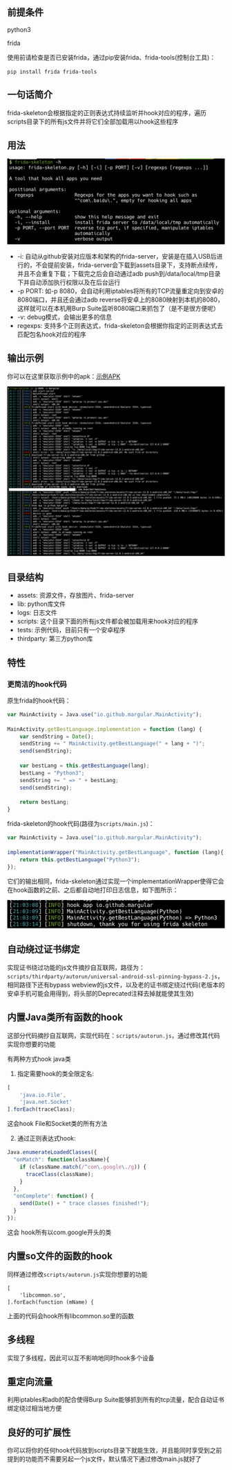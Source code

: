 ## 前提条件

python3

frida



使用前请检查是否已安装frida，通过pip安装frida、frida-tools(控制台工具)： 

`pip install frida frida-tools`



## 一句话简介

frida-skeleton会根据指定的正则表达式持续监听并hook对应的程序，遍历scripts目录下的所有js文件并将它们全部加载用以hook这些程序



## 用法

![](./assets/help.png)



* -i: 自动从github安装对应版本和架构的frida-server，安装是在插入USB后进行的，不会提前安装，frida-server会下载到assets目录下，支持断点续传，并且不会重复下载；下载完之后会自动通过adb push到/data/local/tmp目录下并自动添加执行权限以及在后台运行
* -p PORT: 如-p 8080，会自动利用iptables将所有的TCP流量重定向到安卓的8080端口，并且还会通过adb reverse将安卓上的8080映射到本机的8080，这样就可以在本机用Burp Suite监听8080端口来抓包了（是不是很方便呢）
* -v: debug模式，会输出更多的信息
* regexps: 支持多个正则表达式，frida-skeleton会根据你指定的正则表达式去匹配包名hook对应的程序



## 输出示例

你可以在这里获取示例中的apk：[示例APK](https://github.com/Margular/frida-skeleton/releases)

![](./assets/sample.png)



## 目录结构

* assets: 资源文件，存放图片、frida-server
* lib: python库文件
* logs: 日志文件
* scripts: 这个目录下面的所有js文件都会被加载用来hook对应的程序
* tests: 示例代码，目前只有一个安卓程序
* thirdparty: 第三方python库



## 特性

### 更简洁的hook代码

原生frida的hook代码：

```javascript
var MainActivity = Java.use("io.github.margular.MainActivity");

MainActivity.getBestLanguage.implementation = function (lang) {
    var sendString = Date();
    sendString += " MainActivity.getBestLanguage(" + lang + ")";
    send(sendString);

    var bestLang = this.getBestLanguage(lang);
    bestLang = "Python3";
    sendString += " => " + bestLang;
    send(sendString);

    return bestLang;
}
```



frida-skeleton的hook代码(路径为`scripts/main.js`)：

```javascript
var MainActivity = Java.use("io.github.margular.MainActivity");

implementationWrapper("MainActivity.getBestLanguage", function (lang){
    return this.getBestLanguage("Python3");
});
```



它们的输出相同，frida-skeleton通过实现一个implementationWrapper使得它会在hook函数的之前、之后都自动地打印日志信息，如下图所示：

![](./assets/frida-skeleton-style-of-hook.png)



## 自动绕过证书绑定

实现证书绕过功能的js文件摘抄自互联网，路径为：`scripts/thirdparty/autorun/universal-android-ssl-pinning-bypass-2.js`，相同路径下还有bypass webview的js文件，以及老的证书绑定绕过代码(老版本的安卓手机可能会用得到，将头部的Deprecated注释去掉就能使其生效)



## 内置Java类所有函数的hook

这部分代码摘抄自互联网，实现代码在：`scripts/autorun.js`，通过修改其代码实现你想要的功能



有两种方式hook java类

1. 指定需要hook的类全限定名:

```javascript
[
	'java.io.File',
	'java.net.Socket'
].forEach(traceClass);
```

这会hook File和Socket类的所有方法



2. 通过正则表达式hook:

```javascript
Java.enumerateLoadedClasses({
  "onMatch": function(className){
    if (className.match(/^com\.google\./g)) {
      traceClass(className);
    }
  },
  "onComplete": function() {
    send(Date() + " trace classes finished!");
  }
});
```

这会 hook所有以com.google开头的类



## 内置so文件的函数的hook

同样通过修改`scripts/autorun.js`实现你想要的功能



```
[
	'libcommon.so',
].forEach(function (mName) {
```

上面的代码会hook所有libcommon.so里的函数



## 多线程

实现了多线程，因此可以互不影响地同时hook多个设备



## 重定向流量

利用iptables和adb的配合使得Burp Suite能够抓到所有的tcp流量，配合自动证书绑定绕过相当地方便



## 良好的可扩展性

你可以将你的任何hook代码放到scripts目录下就能生效，并且能同时享受到之前提到的功能而不需要另起一个js文件，默认情况下通过修改main.js就好了


